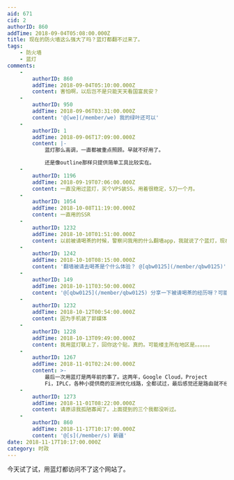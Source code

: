 ```yaml
---
aid: 671
cid: 2
authorID: 860
addTime: 2018-09-04T05:08:00.000Z
title: 现在的防火墙这么强大了吗？蓝灯都翻不过来了。
tags:
    - 防火墙
    - 蓝灯
comments:
    -
        authorID: 860
        addTime: 2018-09-04T05:10:00.000Z
        content: 害怕啊，以后岂不是只能天天看国富民安？
    -
        authorID: 950
        addTime: 2018-09-06T03:31:00.000Z
        content: '@[we](/member/we) 我的绿叶还可以'
    -
        authorID: 1
        addTime: 2018-09-06T17:09:00.000Z
        content: |-
            蓝灯那么高调，一直都被重点照顾。早就不好用了。

            还是像outline那样只提供简单工具比较实在。
    -
        authorID: 1196
        addTime: 2018-09-19T07:06:00.000Z
        content: 一直没用过蓝灯，买个VPS装SS，用着很稳定，5刀一个月。
    -
        authorID: 1054
        addTime: 2018-10-08T11:19:00.000Z
        content: 一直用的SSR
    -
        authorID: 1232
        addTime: 2018-10-10T01:51:00.000Z
        content: 以前被请喝茶的时候，警察问我用的什么翻墙app，我就说了个蓝灯，现在每次想起都觉得好笑
    -
        authorID: 1242
        addTime: 2018-10-10T08:15:00.000Z
        content: '翻墙被请去喝茶是个什么体验？ @[qbw0125](/member/qbw0125)'
    -
        authorID: 149
        addTime: 2018-10-11T03:50:00.000Z
        content: '@[qbw0125](/member/qbw0125) 分享一下被请喝茶的经历呀？可能是因为什么被喝茶'
    -
        authorID: 1232
        addTime: 2018-10-12T00:54:00.000Z
        content: 因为手机装了郭媒体
    -
        authorID: 1228
        addTime: 2018-10-13T09:49:00.000Z
        content: 我用蓝灯联上了，回你这个贴，真的。可能楼主所在地区是。。。。。。
    -
        authorID: 1267
        addTime: 2018-11-01T02:24:00.000Z
        content: >-
            最后一次用蓝灯是两年前的事了。这两年，Google Cloud，Project
            Fi，IPLC，各种小提供商的亚洲优化线路，全都试过，最后感觉还是路由就不经过GFW的（Fi和IPLC）能给人安宁。
    -
        authorID: 1273
        addTime: 2018-11-01T08:22:00.000Z
        content: 请原谅我孤陋寡闻了。上面提到的三个我都没听过。
    -
        authorID: 860
        addTime: 2018-11-17T10:17:00.000Z
        content: '@[s](/member/s) 新疆'
date: 2018-11-17T10:17:00.000Z
category: 时政
---
```


今天试了试，用蓝灯都访问不了这个网站了。
